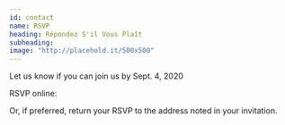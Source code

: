 ```yaml
---
id: contact
name: RSVP
heading: Répondez S'il Vous Plaît
subheading: 
image: "http://placehold.it/500x500"
---
```


Let us know if you can join us by Sept. 4, 2020

RSVP online: 

Or, if preferred, return your RSVP to the address noted in your invitation.
